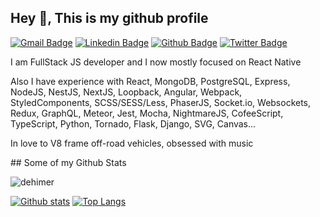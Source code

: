 ## Hey 👋, This is my github profile
[![Gmail Badge](https://img.shields.io/badge/-79674739408@yandex.ru-c14438?style=flat&logo=Yandex&logoColor=white&link=mailto:den-vse@yandex.ru)](mailto:den-vse@yandex.ru) 
[![Linkedin Badge](https://img.shields.io/badge/-dehimer-0072b1?style=flat&logo=Linkedin&logoColor=white&link=https://www.linkedin.com/in/dehimer/)](https://www.linkedin.com/in/dehimer/) [![Github Badge](https://img.shields.io/badge/-dehimer-grey?style=flat&logo=github&logoColor=white&link=https://github.com/dehimer/)](https://www.github.com/dehimer/) [![Twitter Badge](https://img.shields.io/badge/-dehimer-00acee?style=flat&logo=twitter&logoColor=white&link=https://twitter.com/dehimer/)](https://www.twitter.com/dehimer/) <p align='left'>I am FullStack JS developer and I now mostly focused on React Native</p><p align='left'></p><p align='left'>Also I have experience with React, MongoDB, PostgreSQL, Express, NodeJS, NestJS, NextJS, Loopback, Angular, Webpack, StyledComponents, SCSS/SESS/Less, PhaserJS, Socket.io, Websockets, Redux, GraphQL, Meteor, Jest, Mocha, NightmareJS, CofeeScript, TypeScript, Python, Tornado, Flask, Django, SVG, Canvas...</p>
<p>In love to V8 frame off-road vehicles, obsessed with music</p>
## Some of my Github Stats
<p align=left> <img src=https://komarev.com/ghpvc/?username=dehimer alt=dehimer /> </p>

[![Github stats](https://github-readme-stats.vercel.app/api?username=dehimer&show_icons=true&include_all_commits=true)](https://github.com/dehimer/github-readme-stats)
[![Top Langs](https://github-readme-stats.vercel.app/api/top-langs/?username=dehimer&layout=compact)](https://github.com/dehimer/github-readme-stats)
